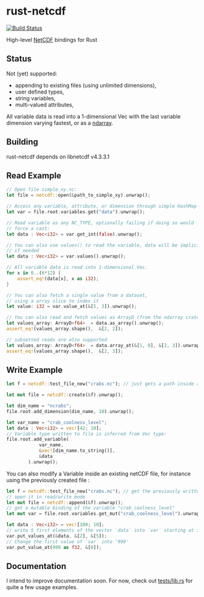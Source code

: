 # rust-netcdf

[![Build Status](https://travis-ci.org/mhiley/rust-netcdf.svg?branch=master)](https://travis-ci.org/mhiley/rust-netcdf)

High-level [NetCDF](http://www.unidata.ucar.edu/software/netcdf/) bindings for Rust

## Status

Not (yet) supported:

* appending to existing files (using unlimited dimensions),
* user defined types,
* string variables,
* multi-valued attributes,

All variable data is read into a 1-dimensional Vec with the last variable dimension varying fastest,
or as a [ndarray](https://github.com/bluss/rust-ndarray).

## Building

rust-netcdf depends on libnetcdf v4.3.3.1

## Read Example

```Rust
// Open file simple_xy.nc:
let file = netcdf::open(&path_to_simple_xy).unwrap();

// Access any variable, attribute, or dimension through simple HashMap's:
let var = file.root.variables.get("data").unwrap();

// Read variable as any NC_TYPE, optionally failing if doing so would
// force a cast:
let data : Vec<i32> = var.get_int(false).unwrap();

// You can also use values() to read the variable, data will be implicitly casted
// if needed
let data : Vec<i32> = var.values().unwrap();

// All variable data is read into 1-dimensional Vec.
for x in 0..(6*12) {
    assert_eq!(data[x], x as i32);
}

// You can also fetch a single value from a dataset,
// using a array slice to index it
let value: i32 = var.value_at(&[5, 3]).unwrap();

// You can also read and fetch values as ArrayD (from the ndarray crate)
let values_array: ArrayD<f64>  = data.as_array().unwrap();
assert_eq!(values_array.shape(),  &[2, 2]);

// subsetted reads are also supported
let values_array: ArrayD<f64>  = data.array_at(&[1, 0], &[2, 3]).unwrap();
assert_eq!(values_array.shape(),  &[2, 3]);

```

## Write Example

```Rust
let f = netcdf::test_file_new("crabs.nc"); // just gets a path inside repo

let mut file = netcdf::create(&f).unwrap();

let dim_name = "ncrabs";
file.root.add_dimension(dim_name, 10).unwrap();

let var_name = "crab_coolness_level";
let data : Vec<i32> = vec![42; 10];
// Variable type written to file is inferred from Vec type:
file.root.add_variable(
            var_name, 
            &vec![dim_name.to_string()],
            &data
        ).unwrap();
```


You can also modify a Variable inside an existing netCDF file, for instance using the previously 
created file :

```Rust
let f = netcdf::test_file_new("crabs.nc"); // get the previously written netCDF file path
// open it in read/write mode
let mut file = netcdf::append(&f).unwrap();
// get a mutable binding of the variable "crab_coolness_level"
let mut var = file.root.variables.get_mut("crab_coolness_level").unwrap();

let data : Vec<i32> = vec![100; 10];
// write 5 first elements of the vector `data` into `var` starting at index 2;
var.put_values_at(&data, &[2], &[5]);
// Change the first value of `var` into '999'
var.put_value_at(999 as f32, &[0]);
```

## Documentation

I intend to improve documentation soon. For now, check out [tests/lib.rs](https://github.com/mhiley/rust-netcdf/blob/master/tests/lib.rs) for quite a few usage examples.
